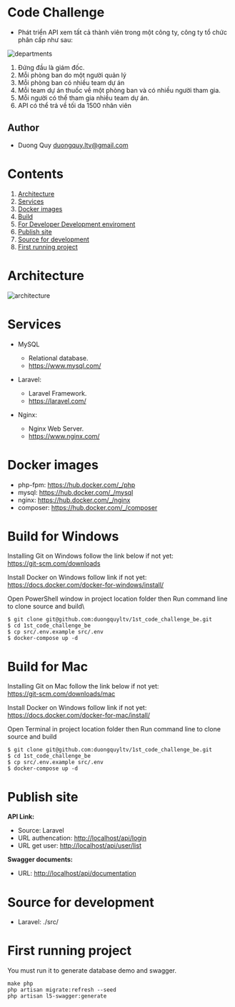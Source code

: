 # Code Challenge
* Phát triển API xem tất cả thành viên trong một công ty, công ty tổ chức phân cấp như sau:

![departments](https://user-images.githubusercontent.com/70365305/110230798-1b74a680-7f46-11eb-9a12-5c6026fd5760.png)

1. Đứng đầu là giám đốc.
2. Mỗi phòng ban do một người quản lý
3. Mỗi phòng ban có nhiều team dự án
4. Mỗi team dự án thuốc về một phòng ban và có nhiều người tham gia.
5. Mỗi người có thể tham gia nhiều team dự án.
6. API có thể trả về tối da 1500 nhân viên

## Author

  * Duong Quy <duongquy.ltv@gmail.com>

# Contents
  1. [Architecture](#Architecture)
  2. [Services](#Services)
  3. [Docker images](#Docker-images)
  4. [Build](#Build)
  5. [For Developer Development enviroment](#For-Developer-Development-enviroment)
  6. [Publish site](#Publish-site)
  7. [Source for development](#Source-for-development)
  8. [First running project](#First-running-project)

# Architecture

![architecture](https://user-images.githubusercontent.com/70365305/110230796-1a437980-7f46-11eb-873a-80d9853e7962.png)


# Services
  * MySQL
    * Relational database.
    * <https://www.mysql.com/>

  * Laravel:
    * Laravel Framework.
    * <https://laravel.com/>

  * Nginx:
    * Nginx Web Server.
    * <https://www.nginx.com/>

# Docker images
  * php-fpm: <https://hub.docker.com/_/php>
  * mysql: <https://hub.docker.com/_/mysql>
  * nginx: <https://hub.docker.com/_/nginx>
  * composer: <https://hub.docker.com/_/composer>

# Build for Windows

Installing Git on Windows follow the link below if not yet:\
<https://git-scm.com/downloads>

Install Docker on Windows follow link if not yet:\
<https://docs.docker.com/docker-for-windows/install/>

Open PowerShell window in project location folder then Run command line to clone source and build\
```
$ git clone git@github.com:duongquyltv/1st_code_challenge_be.git
$ cd 1st_code_challenge_be
$ cp src/.env.example src/.env
$ docker-compose up -d
```
# Build for Mac

Installing Git on Mac follow the link below if not yet:\
<https://git-scm.com/downloads/mac>

Install Docker on Windows follow link if not yet:\
<https://docs.docker.com/docker-for-mac/install/>

Open Terminal in project location folder then Run command line to clone source and build
```
$ git clone git@github.com:duongquyltv/1st_code_challenge_be.git
$ cd 1st_code_challenge_be
$ cp src/.env.example src/.env
$ docker-compose up -d
```

# Publish site

<b>API Link:</b>
  * Source: Laravel
  * URL authencation: <http://localhost/api/login>
  * URL get user: <http://localhost/api/user/list>

<b>Swagger documents:</b>
  * URL: <http://localhost/api/documentation>

# Source for development
  * Laravel: ./src/

# First running project

You must run it to generate database demo and swagger.
```
make php
php artisan migrate:refresh --seed
php artisan l5-swagger:generate
```

